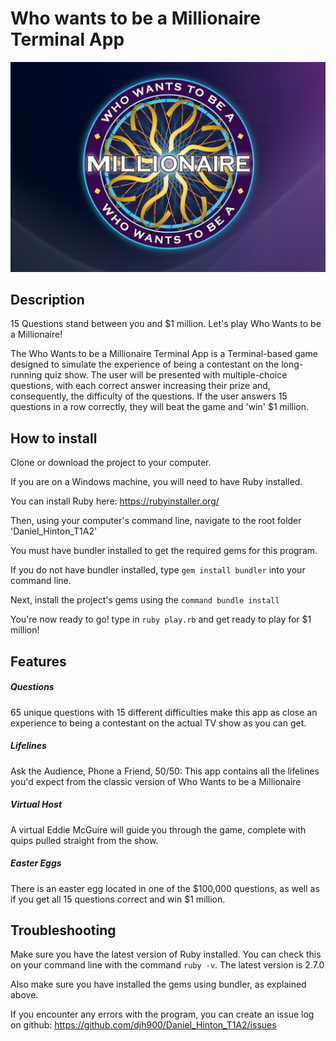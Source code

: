 # Who wants to be a Millionaire Terminal App
![wwtbam_logo](./img/logo-large.jpg)
## Description
15 Questions stand between you and $1 million. Let's play Who Wants to be a Millionaire!

The Who Wants to be a Millionaire Terminal App is a Terminal-based game designed to simulate the experience of being a contestant on the long-running quiz show. The user will be presented with multiple-choice questions, with each correct answer increasing their prize and, consequently, the difficulty of the questions. If the user answers 15 questions in a row correctly, they will beat the game and 'win' $1 million.

## How to install
Clone or download the project to your computer.

If you are on a Windows machine, you will need to have Ruby installed.

You can install Ruby here: https://rubyinstaller.org/

Then, using your computer's command line, navigate to the root folder 'Daniel_Hinton_T1A2'

You must have bundler installed to get the required gems for this program.

If you do not have bundler installed, type `gem install bundler` into your command line.

Next, install the project's gems using the `command bundle install`

You're now ready to go! type in `ruby play.rb` and get ready to play for $1 million!

## Features
##### Questions
65 unique questions with 15 different difficulties make this app as close an experience to being a contestant on the actual TV show as you can get.
##### Lifelines
Ask the Audience, Phone a Friend, 50/50: This app contains all the lifelines you'd expect from the classic version of Who Wants to be a Millionaire
##### Virtual Host
A virtual Eddie McGuire will guide you through the game, complete with quips pulled straight from the show.
##### Easter Eggs
There is an easter egg located in one of the \$100,000 questions, as well as if you get all 15 questions correct and win $1 million.

## Troubleshooting
Make sure you have the latest version of Ruby installed. You can check this on your command line with the command `ruby -v`. The latest version is 2.7.0

Also make sure you have installed the gems using bundler, as explained above.

If you encounter any errors with the program, you can create an issue log on github: https://github.com/djh900/Daniel_Hinton_T1A2/issues